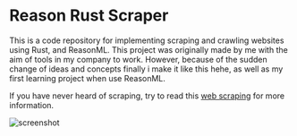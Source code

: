 # Reason Rust Scraper
This is a code repository for implementing scraping and crawling websites using Rust, and ReasonML. This project was originally made by me with the aim of tools in my company to work. However, because of the sudden change of ideas and concepts finally i make it like this hehe, as well as my first learning project when use ReasonML.

If you have never heard of scraping, try to read this [web scraping](https://en.wikipedia.org/wiki/Web_scraping) for more information.

![](https://github.com/alfinsuryaS/reason-rust-scraper/blob/master/screenshot.gif "screenshot")